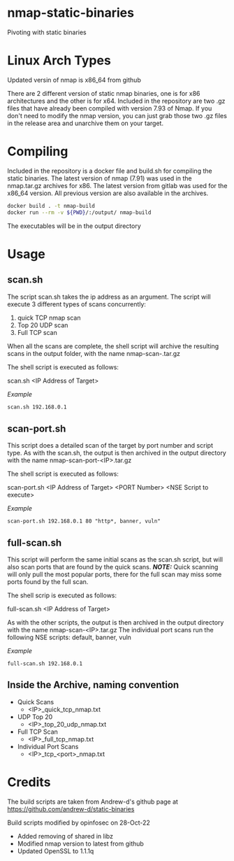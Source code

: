 # nmap-static-binaries

Pivoting with static binaries

# Linux Arch Types

Updated versin of nmap is x86_64 from github

There are 2 different version of static nmap binaries, one is for x86 architectures and the other is for x64.  Included in the repository are two .gz files that have already been compiled with version 7.93 of Nmap.  If you don't need to modify the nmap version, you can just grab those two .gz files in the release area and unarchive them on your target.

# Compiling

Included in the repository is a docker file and build.sh for compiling the static binaries.  The latest version of nmap (7.91) was used in the nmap.tar.gz archives for x86.
The latest version from gitlab was used for the x86_64 version.  All previous version are also available in the archives.

```sh
docker build . -t nmap-build
docker run --rm -v ${PWD}/:/output/ nmap-build
```
The executables will be in the output directory

# Usage

## scan.sh

The script scan.sh takes the ip address as an argument.  The script will execute 3 different types of scans concurrently:

1.  quick TCP nmap scan
2.  Top 20 UDP scan
3.  Full TCP scan

When all the scans are complete, the shell script will archive the resulting scans in the output folder, with the name nmap-scan-<IP>.tar.gz

The shell script is executed as follows:

scan.sh \<IP Address of Target\>

*Example*

```sh
scan.sh 192.168.0.1
```

## scan-port.sh

This script does a detailed scan of the target by port number and script type.  As with the scan.sh, the output is then archived in the output directory with the name nmap-scan-port-\<IP\>.tar.gz

The shell script is executed as follows:

scan-port.sh \<IP Address of Target\> \<PORT Number\> \<NSE Script to execute\>

*Example*

```
scan-port.sh 192.168.0.1 80 "http*, banner, vuln"
```

## full-scan.sh

This script will perform the same initial scans as the scan.sh script, but will also scan ports that are found by the quick scans.
***NOTE:*** Quick scanning will only pull the most popular ports, there for the full scan may miss some ports found by the full scan.

The shell scrip is executed as follows:

full-scan.sh \<IP Address of Target\>

As with the other scripts, the output is then archived in the output directory with the name nmap-scan-\<IP\>.tar.gz
The individual port scans run the following NSE scripts: default, banner, vuln

*Example*

```
full-scan.sh 192.168.0.1
```

## Inside the Archive, naming convention

- Quick Scans
  - \<IP\>_quick_tcp_nmap.txt
- UDP Top 20
  - \<IP\>_top_20_udp_nmap.txt
- Full TCP Scan
  - \<IP\>_full_tcp_nmap.txt
- Individual Port Scans
  - \<IP\>_tcp\_\<port\>_nmap.txt

# Credits

The build scripts are taken from Andrew-d's github page at https://github.com/andrew-d/static-binaries

Build scripts modified by opinfosec on 28-Oct-22
- Added removing of shared in libz
- Modified nmap version to latest from github
- Updated OpenSSL to 1.1.1q

